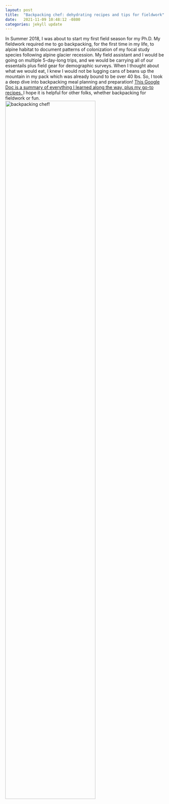 ```yaml
---
layout: post
title:  "Backpacking chef: dehydrating recipes and tips for fieldwork"
date:   2021-11-09 10:48:12 -0800
categories: jekyll update
---
```

In Summer 2018, I was about to start my first field season for my Ph.D. My fieldwork required me to go backpacking, for the first time in my life, to alpine habitat to document patterns of colonization of my focal study species following alpine glacier recession. My field assistant and I would be going on multiple 5-day-long trips, and we would be carrying all of our essentails plus field gear for demographic surveys. When I thought about what we would eat, I knew I would not be lugging cans of beans up the mountain in my pack which was already bound to be over 40 lbs. So, I took a deep dive into backpacking meal planning and preparation!  <a href="https://docs.google.com/document/d/1zMHjh4XaILnjEm_SDvODWFKX34N6nJbqm7rBrKMSecQ/edit?usp=sharing" target="_blank"> This Google Doc is a summary of everything I learned along the way, plus my go-to recipes. </a> I hope it is helpful for other folks, whether backpacking for fieldwork or fun.  
<img src="/assets/2019-09-16 18.55.27.jpg" alt="backpacking chef!" style="width:75%" class="center">

